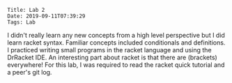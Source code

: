     Title: Lab 2
    Date: 2019-09-11T07:39:29
    Tags: Lab

I didn't really learn any new concepts from a high level perspective but I did learn racket syntax. Familiar concepts included conditionals and definitions. 
I practiced writing small programs in the racket language and using the DrRacket IDE. An interesting part about racket is that there are (brackets) everywhere! For this lab, I was required to read the racket quick tutorial and a peer's git log.
<!-- more -->

